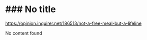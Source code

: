 # ### No title

https://opinion.inquirer.net/186513/not-a-free-meal-but-a-lifeline



No content found